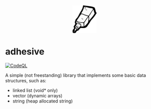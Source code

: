 <h6 align="center">
  <img src="assets/logo.png" width=15%/>
</h6>

# adhesive
[![CodeQL](https://github.com/dakata1337/adhesive/actions/workflows/codeql.yml/badge.svg)](https://github.com/dakata1337/adhesive/actions/workflows/codeql.yml)

A simple (not freestanding) library that implements some basic data structures, such as:
- linked list (void* only)
- vector (dynamic arrays)
- string (heap allocated string)

